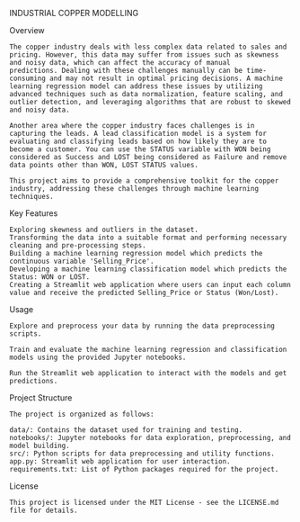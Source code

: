 INDUSTRIAL COPPER MODELLING

Overview

    The copper industry deals with less complex data related to sales and pricing. However, this data may suffer from issues such as skewness and noisy data, which can affect the accuracy of manual         predictions. Dealing with these challenges manually can be time-consuming and may not result in optimal pricing decisions. A machine learning regression model can address these issues by utilizing      advanced techniques such as data normalization, feature scaling, and outlier detection, and leveraging algorithms that are robust to skewed and noisy data.
    
    Another area where the copper industry faces challenges is in capturing the leads. A lead classification model is a system for evaluating and classifying leads based on how likely they are to           become a customer. You can use the STATUS variable with WON being considered as Success and LOST being considered as Failure and remove data points other than WON, LOST STATUS values.
    
    This project aims to provide a comprehensive toolkit for the copper industry, addressing these challenges through machine learning techniques.

Key Features

    Exploring skewness and outliers in the dataset.
    Transforming the data into a suitable format and performing necessary cleaning and pre-processing steps.
    Building a machine learning regression model which predicts the continuous variable 'Selling_Price'.
    Developing a machine learning classification model which predicts the Status: WON or LOST.
    Creating a Streamlit web application where users can input each column value and receive the predicted Selling_Price or Status (Won/Lost).

Usage

    Explore and preprocess your data by running the data preprocessing scripts.

    Train and evaluate the machine learning regression and classification models using the provided Jupyter notebooks.

    Run the Streamlit web application to interact with the models and get predictions.

Project Structure

    The project is organized as follows:

    data/: Contains the dataset used for training and testing.
    notebooks/: Jupyter notebooks for data exploration, preprocessing, and model building.
    src/: Python scripts for data preprocessing and utility functions.
    app.py: Streamlit web application for user interaction.
    requirements.txt: List of Python packages required for the project.

License

    This project is licensed under the MIT License - see the LICENSE.md file for details.
